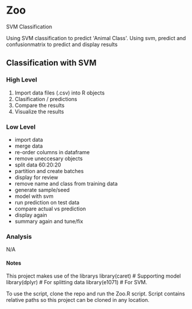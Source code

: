 # Zoo
SVM Classification

Using SVM classification to predict 'Animal Class'.  Using svm, predict and confusionmatrix to predict and display results

## Classification with SVM

### High Level
1. Import data files (.csv) into R objects
2. Clasification / predictions
3. Compare the results
4. Visualize the results

### Low Level
* import data
* merge data
* re-order columns in dataframe
* remove uneccesary objects
* split data 60:20:20
* partition and create batches
* display for review
* remove name and class from training data
* generate sample/seed
* model with svm
* run prediction on test data
* compare actual vs prediction
* display again
* summary again and tune/fix

### Analysis
N/A

#### Notes
This project makes use of the librarys
library(caret) # Supporting model
library(dplyr) # For splitting data
library(e1071) # For SVM.  

To use the script, clone the repo and run the Zoo.R script.  Script contains relative paths so this project can be cloned in any location.